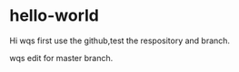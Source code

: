 # hello-world

Hi wqs
first use the github,test the respository and branch.

wqs edit for master branch.
